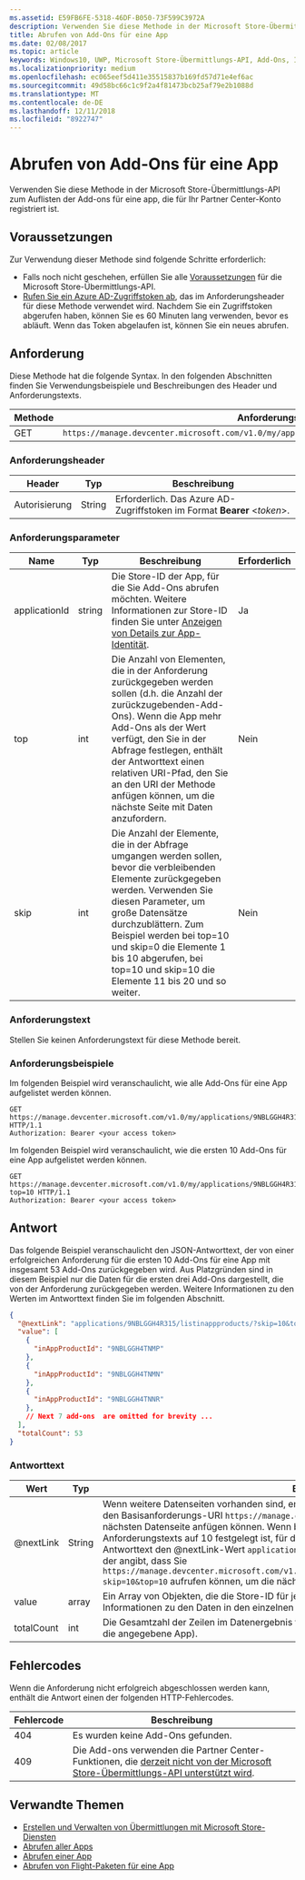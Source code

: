 ```yaml
---
ms.assetid: E59FB6FE-5318-46DF-B050-73F599C3972A
description: Verwenden Sie diese Methode in der Microsoft Store-Übermittlungs-API, um Informationen über in-app-Einkäufe für eine app abzurufen, die in Ihrem Partner Center registriert ist.
title: Abrufen von Add-Ons für eine App
ms.date: 02/08/2017
ms.topic: article
keywords: Windows10, UWP, Microsoft Store-Übermittlungs-API, Add-Ons, In-App-Produkte, IAPs
ms.localizationpriority: medium
ms.openlocfilehash: ec065eef5d411e35515837b169fd57d71e4ef6ac
ms.sourcegitcommit: 49d58bc66c1c9f2a4f81473bcb25af79e2b1088d
ms.translationtype: MT
ms.contentlocale: de-DE
ms.lasthandoff: 12/11/2018
ms.locfileid: "8922747"
---
```

# <a name="get-add-ons-for-an-app"></a>Abrufen von Add-Ons für eine App

Verwenden Sie diese Methode in der Microsoft Store-Übermittlungs-API zum Auflisten der Add-ons für eine app, die für Ihr Partner Center-Konto registriert ist.

## <a name="prerequisites"></a>Voraussetzungen

Zur Verwendung dieser Methode sind folgende Schritte erforderlich:

* Falls noch nicht geschehen, erfüllen Sie alle [Voraussetzungen](create-and-manage-submissions-using-windows-store-services.md#prerequisites) für die Microsoft Store-Übermittlungs-API.
* [Rufen Sie ein Azure AD-Zugriffstoken ab](create-and-manage-submissions-using-windows-store-services.md#obtain-an-azure-ad-access-token), das im Anforderungsheader für diese Methode verwendet wird. Nachdem Sie ein Zugriffstoken abgerufen haben, können Sie es 60 Minuten lang verwenden, bevor es abläuft. Wenn das Token abgelaufen ist, können Sie ein neues abrufen.

## <a name="request"></a>Anforderung

Diese Methode hat die folgende Syntax. In den folgenden Abschnitten finden Sie Verwendungsbeispiele und Beschreibungen des Header und Anforderungstexts.

| Methode | Anforderungs-URI                                                      |
|--------|------------------------------------------------------------------|
| GET    | ```https://manage.devcenter.microsoft.com/v1.0/my/applications/{applicationId}/listinappproducts``` |


### <a name="request-header"></a>Anforderungsheader

| Header        | Typ   | Beschreibung                                                                 |
|---------------|--------|-----------------------------------------------------------------------------|
| Autorisierung | String | Erforderlich. Das Azure AD-Zugriffstoken im Format **Bearer** &lt;*token*&gt;. |


### <a name="request-parameters"></a>Anforderungsparameter


|  Name  |  Typ  |  Beschreibung  |  Erforderlich  |
|------|------|------|------|
|  applicationId  |  string  |  Die Store-ID der App, für die Sie Add-Ons abrufen möchten. Weitere Informationen zur Store-ID finden Sie unter [Anzeigen von Details zur App-Identität](https://msdn.microsoft.com/windows/uwp/publish/view-app-identity-details).  |  Ja  |
|  top  |  int  |  Die Anzahl von Elementen, die in der Anforderung zurückgegeben werden sollen (d.h. die Anzahl der zurückzugebenden-Add-Ons). Wenn die App mehr Add-Ons als der Wert verfügt, den Sie in der Abfrage festlegen, enthält der Antworttext einen relativen URI-Pfad, den Sie an den URI der Methode anfügen können, um die nächste Seite mit Daten anzufordern.  |  Nein  |
|  skip |  int  | Die Anzahl der Elemente, die in der Abfrage umgangen werden sollen, bevor die verbleibenden Elemente zurückgegeben werden. Verwenden Sie diesen Parameter, um große Datensätze durchzublättern. Zum Beispiel werden bei top=10 und skip=0 die Elemente 1 bis 10 abgerufen, bei top=10 und skip=10 die Elemente 11 bis 20 und so weiter.   |  Nein  |


### <a name="request-body"></a>Anforderungstext

Stellen Sie keinen Anforderungstext für diese Methode bereit.

### <a name="request-examples"></a>Anforderungsbeispiele

Im folgenden Beispiel wird veranschaulicht, wie alle Add-Ons für eine App aufgelistet werden können.

```
GET https://manage.devcenter.microsoft.com/v1.0/my/applications/9NBLGGH4R315/listinappproducts HTTP/1.1
Authorization: Bearer <your access token>
```

Im folgenden Beispiel wird veranschaulicht, wie die ersten 10 Add-Ons für eine App aufgelistet werden können.

```
GET https://manage.devcenter.microsoft.com/v1.0/my/applications/9NBLGGH4R315/listinappproducts?top=10 HTTP/1.1
Authorization: Bearer <your access token>
```

## <a name="response"></a>Antwort

Das folgende Beispiel veranschaulicht den JSON-Antworttext, der von einer erfolgreichen Anforderung für die ersten 10 Add-Ons für eine App mit insgesamt 53 Add-Ons zurückgegeben wird. Aus Platzgründen sind in diesem Beispiel nur die Daten für die ersten drei Add-Ons dargestellt, die von der Anforderung zurückgegeben werden. Weitere Informationen zu den Werten im Antworttext finden Sie im folgenden Abschnitt.

```json
{
  "@nextLink": "applications/9NBLGGH4R315/listinappproducts/?skip=10&top=10",
  "value": [
    {
      "inAppProductId": "9NBLGGH4TNMP"
    },
    {
      "inAppProductId": "9NBLGGH4TNMN"
    },
    {
      "inAppProductId": "9NBLGGH4TNNR"
    },
    // Next 7 add-ons  are omitted for brevity ...
  ],
  "totalCount": 53
}
```

### <a name="response-body"></a>Antworttext

| Wert      | Typ   | Beschreibung                                                                                                                                                                                                                                                                         |
|------------|--------|----------------------------------------------------------------------------------------------------------------------------------------------------------------------------------------------------------------------------------------------------------------------------------------|
| @nextLink  | String | Wenn weitere Datenseiten vorhanden sind, enthält diese Zeichenfolge einen relativen Pfad, den Sie an den Basisanforderungs-URI ```https://manage.devcenter.microsoft.com/v1.0/my/``` zum Anfordern der nächsten Datenseite anfügen können. Wenn beispielsweise der Parameter *top* des anfänglichen Anforderungstexts auf 10 festgelegt ist, für die App jedoch 50Add-Ons vorhanden sind, enthält der Antworttext den @nextLink-Wert ```applications/{applicationid}/listinappproducts/?skip=10&top=10```, der angibt, dass Sie ```https://manage.devcenter.microsoft.com/v1.0/my/applications/{applicationid}/listinappproducts/?skip=10&top=10``` aufrufen können, um die nächsten 10Add-Ons anzufordern. |
| value      | array  | Ein Array von Objekten, die die Store-ID für jedes Add-On für die angegebene App auflisten. Weitere Informationen zu den Daten in den einzelnen Objekten finden Sie unter [-Add-On-Ressource](get-app-data.md#add-on-object).                                                                                                                           |
| totalCount | int    | Die Gesamtzahl der Zeilen im Datenergebnis für die Abfrage (d.h. die Gesamtanzahl der Add-Ons für die angegebene App).    |


## <a name="error-codes"></a>Fehlercodes

Wenn die Anforderung nicht erfolgreich abgeschlossen werden kann, enthält die Antwort einen der folgenden HTTP-Fehlercodes.

| Fehlercode |  Beschreibung   |
|--------|------------------|
| 404  | Es wurden keine Add-Ons gefunden. |
| 409  | Die Add-ons verwenden die Partner Center-Funktionen, die [derzeit nicht von der Microsoft Store-Übermittlungs-API unterstützt wird](create-and-manage-submissions-using-windows-store-services.md#not_supported).  |


## <a name="related-topics"></a>Verwandte Themen

* [Erstellen und Verwalten von Übermittlungen mit Microsoft Store-Diensten](create-and-manage-submissions-using-windows-store-services.md)
* [Abrufen aller Apps](get-all-apps.md)
* [Abrufen einer App](get-an-app.md)
* [Abrufen von Flight-Paketen für eine App](get-flights-for-an-app.md)
